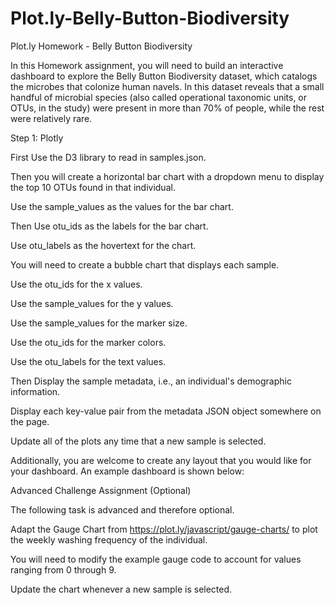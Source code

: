 # Plot.ly-Belly-Button-Biodiversity
Plot.ly Homework - Belly Button Biodiversity

In this Homework assignment, you will need to build an interactive dashboard to explore the Belly Button Biodiversity dataset, which catalogs the microbes that colonize human navels.
In this dataset reveals that a small handful of microbial species (also called operational taxonomic units, or OTUs, in the study) were present in more than 70% of people, while the rest were relatively rare.

Step 1: Plotly


First Use the D3 library to read in samples.json.


Then you will create a horizontal bar chart with a dropdown menu to display the top 10 OTUs found in that individual.




Use the sample_values as the values for the bar chart.


Then Use otu_ids as the labels for the bar chart.


Use otu_labels as the hovertext for the chart.




You will need to create a bubble chart that displays each sample.



Use the otu_ids for the x values.


Use the sample_values for the y values.


Use the sample_values for the marker size.


Use the  otu_ids for the marker colors.


Use the otu_labels for the text values.








Then Display the sample metadata, i.e., an individual's demographic information.


Display each key-value pair from the metadata JSON object somewhere on the page.




Update all of the plots any time that a new sample is selected.




Additionally, you are welcome to create any layout that you would like for your dashboard. An example dashboard is shown below:












Advanced Challenge Assignment (Optional)

The following task is advanced and therefore optional.


Adapt the Gauge Chart from https://plot.ly/javascript/gauge-charts/ to plot the weekly washing frequency of the individual.



You will need to modify the example gauge code to account for values ranging from 0 through 9.




Update the chart whenever a new sample is selected.






